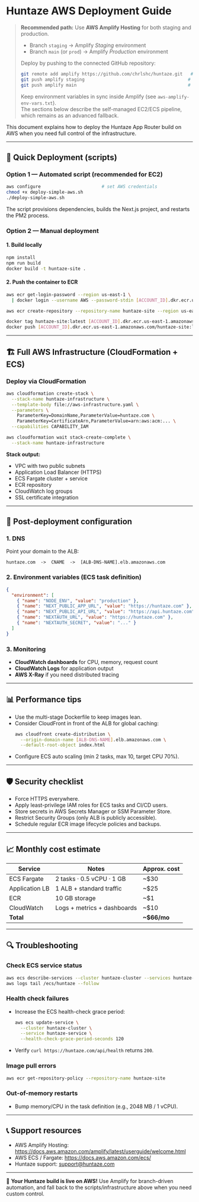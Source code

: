 # Huntaze AWS Deployment Guide

> **Recommended path:** Use **AWS Amplify Hosting** for both staging and production.  
> - Branch `staging` → Amplify *Staging* environment  
> - Branch `main` (or `prod`) → Amplify *Production* environment  
>
> Deploy by pushing to the connected GitHub repository:
> ```bash
> git remote add amplify https://github.com/chrlshc/huntaze.git   # one time
> git push amplify staging                                       # trigger Amplify Staging build
> git push amplify main                                          # trigger Amplify Production build
> ```
> Keep environment variables in sync inside Amplify (see `aws-amplify-env-vars.txt`).  
> The sections below describe the self-managed EC2/ECS pipeline, which remains as an advanced fallback.

This document explains how to deploy the Huntaze App Router build on AWS when you need full control of the infrastructure.

---

## 🚀 Quick Deployment (scripts)

### Option 1 — Automated script (recommended for EC2)

```bash
aws configure                       # set AWS credentials
chmod +x deploy-simple-aws.sh
./deploy-simple-aws.sh
```

The script provisions dependencies, builds the Next.js project, and restarts the PM2 process.

### Option 2 — Manual deployment

#### 1. Build locally
```bash
npm install
npm run build
docker build -t huntaze-site .
```

#### 2. Push the container to ECR
```bash
aws ecr get-login-password --region us-east-1 \
  | docker login --username AWS --password-stdin [ACCOUNT_ID].dkr.ecr.us-east-1.amazonaws.com

aws ecr create-repository --repository-name huntaze-site --region us-east-1   # only once

docker tag huntaze-site:latest [ACCOUNT_ID].dkr.ecr.us-east-1.amazonaws.com/huntaze-site:latest
docker push [ACCOUNT_ID].dkr.ecr.us-east-1.amazonaws.com/huntaze-site:latest
```

---

## 🏗️ Full AWS Infrastructure (CloudFormation + ECS)

### Deploy via CloudFormation

```bash
aws cloudformation create-stack \
  --stack-name huntaze-infrastructure \
  --template-body file://aws-infrastructure.yaml \
  --parameters \
    ParameterKey=DomainName,ParameterValue=huntaze.com \
    ParameterKey=CertificateArn,ParameterValue=arn:aws:acm:... \
  --capabilities CAPABILITY_IAM

aws cloudformation wait stack-create-complete \
  --stack-name huntaze-infrastructure
```

**Stack output:**
- VPC with two public subnets
- Application Load Balancer (HTTPS)
- ECS Fargate cluster + service
- ECR repository
- CloudWatch log groups
- SSL certificate integration

---

## 🔧 Post-deployment configuration

### 1. DNS
Point your domain to the ALB:
```
huntaze.com  ->  CNAME  ->  [ALB-DNS-NAME].elb.amazonaws.com
```

### 2. Environment variables (ECS task definition)
```json
{
  "environment": [
    { "name": "NODE_ENV", "value": "production" },
    { "name": "NEXT_PUBLIC_APP_URL", "value": "https://huntaze.com" },
    { "name": "NEXT_PUBLIC_API_URL", "value": "https://api.huntaze.com" },
    { "name": "NEXTAUTH_URL", "value": "https://huntaze.com" },
    { "name": "NEXTAUTH_SECRET", "value": "..." }
  ]
}
```

### 3. Monitoring
- **CloudWatch dashboards** for CPU, memory, request count
- **CloudWatch Logs** for application output
- **AWS X-Ray** if you need distributed tracing

---

## 📊 Performance tips

- Use the multi-stage Dockerfile to keep images lean.
- Consider CloudFront in front of the ALB for global caching:
  ```bash
  aws cloudfront create-distribution \
    --origin-domain-name [ALB-DNS-NAME].elb.amazonaws.com \
    --default-root-object index.html
  ```
- Configure ECS auto scaling (min 2 tasks, max 10, target CPU 70%).

---

## 🛡️ Security checklist

- Force HTTPS everywhere.
- Apply least-privilege IAM roles for ECS tasks and CI/CD users.
- Store secrets in AWS Secrets Manager or SSM Parameter Store.
- Restrict Security Groups (only ALB is publicly accessible).
- Schedule regular ECR image lifecycle policies and backups.

---

## 📈 Monthly cost estimate

| Service         | Notes                         | Approx. cost |
|-----------------|------------------------------|--------------|
| ECS Fargate     | 2 tasks · 0.5 vCPU · 1 GB    | ~$30         |
| Application LB  | 1 ALB + standard traffic     | ~$25         |
| ECR             | 10 GB storage                | ~$1          |
| CloudWatch      | Logs + metrics + dashboards  | ~$10         |
| **Total**       |                              | **~$66/mo**  |

---

## 🔍 Troubleshooting

### Check ECS service status
```bash
aws ecs describe-services --cluster huntaze-cluster --services huntaze-service
aws logs tail /ecs/huntaze --follow
```

### Health check failures
- Increase the ECS health-check grace period:
  ```bash
  aws ecs update-service \
    --cluster huntaze-cluster \
    --service huntaze-service \
    --health-check-grace-period-seconds 120
  ```
- Verify `curl https://huntaze.com/api/health` returns `200`.

### Image pull errors
```bash
aws ecr get-repository-policy --repository-name huntaze-site
```

### Out-of-memory restarts
- Bump memory/CPU in the task definition (e.g., 2048 MB / 1 vCPU).

---

## 📞 Support resources

- AWS Amplify Hosting: https://docs.aws.amazon.com/amplify/latest/userguide/welcome.html  
- AWS ECS / Fargate: https://docs.aws.amazon.com/ecs/  
- Huntaze support: support@huntaze.com

---

🎉 **Your Huntaze build is live on AWS!** Use Amplify for branch-driven automation, and fall back to the scripts/infrastructure above when you need custom control.
